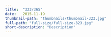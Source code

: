 ```yaml
---
title:  "323/365"
date:   2015-11-19
thumbnail-path: "thumbnails/thumbnail-323.jpg"
full-path: "full-size/full-size-323.jpg"
short-description: "Description"
---
```

